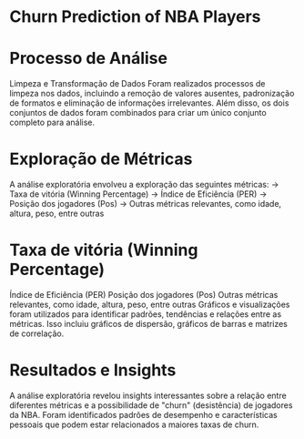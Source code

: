 # Churn Prediction of NBA Players

# Processo de Análise
Limpeza e Transformação de Dados
Foram realizados processos de limpeza nos dados, incluindo a remoção de valores ausentes, padronização de formatos e eliminação de informações irrelevantes. Além disso, os dois conjuntos de dados foram combinados para criar um único conjunto completo para análise.

# Exploração de Métricas
A análise exploratória envolveu a exploração das seguintes métricas:
-> Taxa de vitória (Winning Percentage)
-> Índice de Eficiência (PER)
-> Posição dos jogadores (Pos)
-> Outras métricas relevantes, como idade, altura, peso, entre outras

# Taxa de vitória (Winning Percentage)
Índice de Eficiência (PER)
Posição dos jogadores (Pos)
Outras métricas relevantes, como idade, altura, peso, entre outras
Gráficos e visualizações foram utilizados para identificar padrões, tendências e relações entre as métricas. Isso incluiu gráficos de dispersão, gráficos de barras e matrizes de correlação.

# Resultados e Insights
A análise exploratória revelou insights interessantes sobre a relação entre diferentes métricas e a possibilidade de "churn" (desistência) de jogadores da NBA. Foram identificados padrões de desempenho e características pessoais que podem estar relacionados a maiores taxas de churn.
